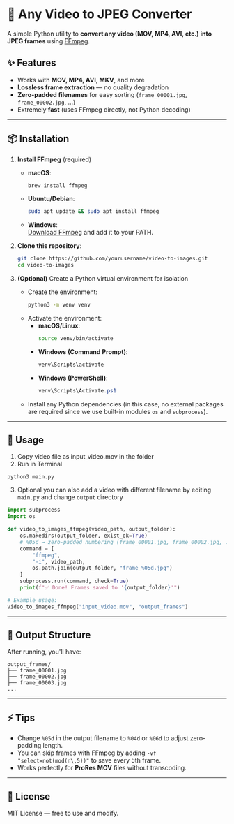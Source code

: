 # 🎥 Any Video to JPEG Converter

A simple Python utility to **convert any video (MOV, MP4, AVI, etc.) into JPEG frames** using [FFmpeg](https://ffmpeg.org/).

## ✨ Features
- Works with **MOV, MP4, AVI, MKV**, and more
- **Lossless frame extraction** — no quality degradation
- **Zero-padded filenames** for easy sorting (`frame_00001.jpg`, `frame_00002.jpg`, …)
- Extremely **fast** (uses FFmpeg directly, not Python decoding)

---

## 📦 Installation

1. **Install FFmpeg** (required)
   - **macOS**:  
     ```bash
     brew install ffmpeg
     ```
   - **Ubuntu/Debian**:  
     ```bash
     sudo apt update && sudo apt install ffmpeg
     ```
   - **Windows**:  
     [Download FFmpeg](https://ffmpeg.org/download.html) and add it to your PATH.

2. **Clone this repository**:
   ```bash
   git clone https://github.com/yourusername/video-to-images.git
   cd video-to-images
   ```

3. **(Optional)** Create a Python virtual environment for isolation
   - Create the environment:
     ```bash
     python3 -m venv venv
     ```
   - Activate the environment:
     - **macOS/Linux**:
       ```bash
       source venv/bin/activate
       ```
     - **Windows (Command Prompt)**:
       ```cmd
       venv\Scripts\activate
       ```
     - **Windows (PowerShell)**:
       ```powershell
       venv\Scripts\Activate.ps1
       ```
   - Install any Python dependencies (in this case, no external packages are required since we use built-in modules `os` and `subprocess`).

---

## 🚀 Usage

1. Copy video file as input_video.mov in the folder
2. Run in Terminal
  ```
  python3 main.py
  ```
3. Optional you can also add a video with different filename by editing `main.py` and change `output` directory
```python
import subprocess
import os

def video_to_images_ffmpeg(video_path, output_folder):
    os.makedirs(output_folder, exist_ok=True)
    # %05d → zero-padded numbering (frame_00001.jpg, frame_00002.jpg, ...)
    command = [
        "ffmpeg",
        "-i", video_path,
        os.path.join(output_folder, "frame_%05d.jpg")
    ]
    subprocess.run(command, check=True)
    print(f"✅ Done! Frames saved to '{output_folder}'")

# Example usage:
video_to_images_ffmpeg("input_video.mov", "output_frames")
```

---

## 📂 Output Structure
After running, you'll have:

```
output_frames/
├── frame_00001.jpg
├── frame_00002.jpg
├── frame_00003.jpg
...
```

---

## ⚡ Tips
- Change `%05d` in the output filename to `%04d` or `%06d` to adjust zero-padding length.
- You can skip frames with FFmpeg by adding `-vf "select=not(mod(n\,5))"` to save every 5th frame.
- Works perfectly for **ProRes MOV** files without transcoding.

---

## 📜 License
MIT License — free to use and modify.
